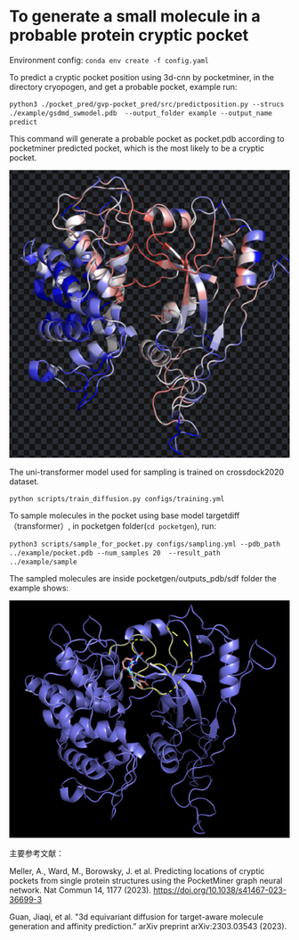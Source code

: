 # To generate a small molecule in a probable protein cryptic pocket

Environment config:
`conda env create -f config.yaml`

To predict a cryptic pocket position using 3d-cnn by pocketminer, in the directory cryopogen, and get a probable pocket, example run:

```
python3 ./pocket_pred/gvp-pocket_pred/src/predictposition.py --strucs ./example/gsdmd_swmodel.pdb  --output_folder example --output_name predict
```


This command will generate a probable pocket as pocket.pdb according to pocketminer predicted pocket, which is the most likely to be a cryptic pocket.

![alt text](image-1.png)

The uni-transformer model used for sampling is trained on crossdock2020 dataset.
```
python scripts/train_diffusion.py configs/training.yml
```

To sample molecules in the pocket using base model targetdiff（transformer）, in pocketgen folder(`cd pocketgen`), run:


```
python3 scripts/sample_for_pocket.py configs/sampling.yml --pdb_path ../example/pocket.pdb --num_samples 20  --result_path ../example/sample
```

The sampled molecules are inside pocketgen/outputs_pdb/sdf folder
the example shows:


![alt text](image.png)


主要参考文献：

Meller, A., Ward, M., Borowsky, J. et al. Predicting locations of cryptic pockets from single protein structures using the PocketMiner graph neural network. Nat Commun 14, 1177 (2023). https://doi.org/10.1038/s41467-023-36699-3

Guan, Jiaqi, et al. "3d equivariant diffusion for target-aware molecule generation and affinity prediction." arXiv preprint arXiv:2303.03543 (2023).
